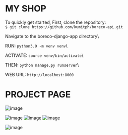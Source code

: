 # MY SHOP

To quickly get started,
First, clone the repository:\
`$ git clone https://github.com/kumitph/boreco-api.git`

Navigate to the boreco-django-app directory\

RUN:
`python3.9 -m venv venv`\

ACTIVATE: `source venv/bin/activate`\

THEN:
`python manage.py runserver`\

WEB URL: `http://localhost:8000`

# PROJECT PAGE

![image](https://drive.google.com/uc?export=view&id=1dEuVkedpNIjEgoPB_EgLq6zCeQ_ouQzU)

![image](https://drive.google.com/uc?export=view&id=18Vs3-k4Qj7GpDRNrMpU9RFdqTXmekT6t)
![image](https://drive.google.com/uc?export=view&id=1qQoFx5ZE1rA19VXGktGolgH2sHzfyOJz)
![image](https://drive.google.com/uc?export=view&id=1ZpfxCoSAwaEi0GcBZr3TpDKfqfUqCc5v)

![image](https://drive.google.com/uc?export=view&id=1PPqDQOFZUKPlQNPIqu6xdZr0hafo3mWu)
